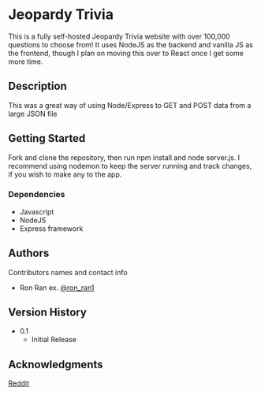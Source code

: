 # Jeopardy Trivia

This is a fully self-hosted Jeopardy Trivia website with over 100,000 questions to choose from! It uses NodeJS as the backend and vanilla JS as the frontend, though I plan on moving this over to React once I get some more time.

## Description

This was a great way of using Node/Express to GET and POST data from a large JSON file

## Getting Started
Fork and clone the repository, then run npm install and node server.js. I recommend using nodemon to keep the server running and track changes, if you wish to make any to the app.

### Dependencies

* Javascript
* NodeJS
* Express framework


## Authors

Contributors names and contact info

* Ron Ran
ex. [@ron_ran1](https://twitter.com/ron_ran1)

## Version History

* 0.1
    * Initial Release



## Acknowledgments
[Reddit](https://www.reddit.com/r/datasets/comments/1uyd0t/200000_jeopardy_questions_in_a_json_file/)

